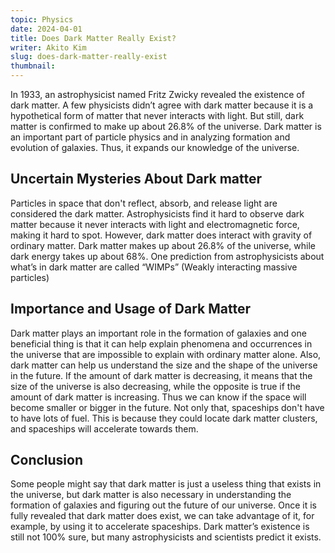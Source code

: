 ```yaml
---
topic: Physics
date: 2024-04-01
title: Does Dark Matter Really Exist?
writer: Akito Kim
slug: does-dark-matter-really-exist
thumbnail:
---
```

In 1933, an astrophysicist named Fritz Zwicky revealed the existence of dark matter. A few physicists didn’t agree with dark matter because it is a hypothetical form of matter that never interacts with light. But still, dark matter is confirmed to make up about 26.8% of the universe. Dark matter is an important part of particle physics and in analyzing formation and evolution of galaxies. Thus, it expands our knowledge of the universe.

## Uncertain Mysteries About Dark matter
Particles in space that don't reflect, absorb, and release light are considered the dark matter. Astrophysicists find it hard to observe dark matter because it never interacts with light and electromagnetic force, making it hard to spot. However, dark matter does interact with gravity of ordinary matter. Dark matter makes up about 26.8% of the universe, while dark energy takes up about 68%. One prediction from astrophysicists about what’s in dark matter are called “WIMPs” (Weakly interacting massive particles)

## Importance and Usage of Dark Matter
Dark matter plays an important role in the formation of galaxies and one beneficial thing is that it can help explain phenomena and occurrences in the universe that are impossible to explain with ordinary matter alone. Also, dark matter can help us understand the size and the shape of the universe in the future. If the amount of dark matter is decreasing, it means that the size of the universe is also decreasing, while the opposite is true if the amount of dark matter is increasing. Thus we can know if the space will become smaller or bigger in the future. Not only that, spaceships don't have to have lots of fuel. This is because they could locate dark matter clusters, and spaceships will accelerate towards them. 

## Conclusion 
Some people might say that dark matter is just a useless thing that exists in the universe, but dark matter is also necessary in understanding the formation of galaxies and figuring out the future of our universe. Once it is fully revealed that dark matter does exist, we can take advantage of it, for example, by using it to accelerate spaceships.  Dark matter’s existence is still not 100% sure, but many astrophysicists and scientists predict it exists.